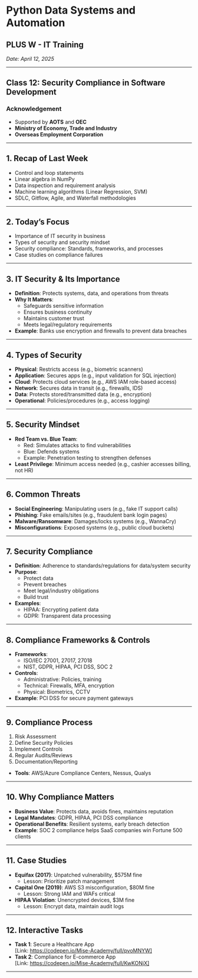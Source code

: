 
# Python Data Systems and Automation
## PLUS W - IT Training
*Date: April 12, 2025*

---

## Class 12: Security Compliance in Software Development

### Acknowledgement
- Supported by **AOTS** and **OEC**
- **Ministry of Economy, Trade and Industry**
- **Overseas Employment Corporation**

---

## 1. Recap of Last Week
- Control and loop statements
- Linear algebra in NumPy
- Data inspection and requirement analysis
- Machine learning algorithms (Linear Regression, SVM)
- SDLC, Gitflow, Agile, and Waterfall methodologies

---

## 2. Today’s Focus
- Importance of IT security in business
- Types of security and security mindset
- Security compliance: Standards, frameworks, and processes
- Case studies on compliance failures

---

## 3. IT Security & Its Importance
- **Definition**: Protects systems, data, and operations from threats
- **Why It Matters**:
  - Safeguards sensitive information
  - Ensures business continuity
  - Maintains customer trust
  - Meets legal/regulatory requirements
- **Example**: Banks use encryption and firewalls to prevent data breaches

---

## 4. Types of Security
- **Physical**: Restricts access (e.g., biometric scanners)
- **Application**: Secures apps (e.g., input validation for SQL injection)
- **Cloud**: Protects cloud services (e.g., AWS IAM role-based access)
- **Network**: Secures data in transit (e.g., firewalls, IDS)
- **Data**: Protects stored/transmitted data (e.g., encryption)
- **Operational**: Policies/procedures (e.g., access logging)

---

## 5. Security Mindset
- **Red Team vs. Blue Team**:
  - Red: Simulates attacks to find vulnerabilities
  - Blue: Defends systems
  - Example: Penetration testing to strengthen defenses
- **Least Privilege**: Minimum access needed (e.g., cashier accesses billing, not HR)

---

## 6. Common Threats
- **Social Engineering**: Manipulating users (e.g., fake IT support calls)
- **Phishing**: Fake emails/sites (e.g., fraudulent bank login pages)
- **Malware/Ransomware**: Damages/locks systems (e.g., WannaCry)
- **Misconfigurations**: Exposed systems (e.g., public cloud buckets)

---

## 7. Security Compliance
- **Definition**: Adherence to standards/regulations for data/system security
- **Purpose**:
  - Protect data
  - Prevent breaches
  - Meet legal/industry obligations
  - Build trust
- **Examples**:
  - HIPAA: Encrypting patient data
  - GDPR: Transparent data processing

---

## 8. Compliance Frameworks & Controls
- **Frameworks**:
  - ISO/IEC 27001, 27017, 27018
  - NIST, GDPR, HIPAA, PCI DSS, SOC 2
- **Controls**:
  - Administrative: Policies, training
  - Technical: Firewalls, MFA, encryption
  - Physical: Biometrics, CCTV
- **Example**: PCI DSS for secure payment gateways

---

## 9. Compliance Process
1. Risk Assessment
2. Define Security Policies
3. Implement Controls
4. Regular Audits/Reviews
5. Documentation/Reporting
- **Tools**: AWS/Azure Compliance Centers, Nessus, Qualys

---

## 10. Why Compliance Matters
- **Business Value**: Protects data, avoids fines, maintains reputation
- **Legal Mandates**: GDPR, HIPAA, PCI DSS compliance
- **Operational Benefits**: Resilient systems, early breach detection
- **Example**: SOC 2 compliance helps SaaS companies win Fortune 500 clients

---

## 11. Case Studies
- **Equifax (2017)**: Unpatched vulnerability, $575M fine
  - Lesson: Prioritize patch management
- **Capital One (2019)**: AWS S3 misconfiguration, $80M fine
  - Lesson: Strong IAM and WAFs critical
- **HIPAA Violation**: Unencrypted devices, $3M fine
  - Lesson: Encrypt data, maintain audit logs

---

## 12. Interactive Tasks
- **Task 1**: Secure a Healthcare App  
  [Link: https://codepen.io/Mise-Academy/full/pvoMNYW]
- **Task 2**: Compliance for E-commerce App  
  [Link: https://codepen.io/Mise-Academy/full/KwKONjX]

---

